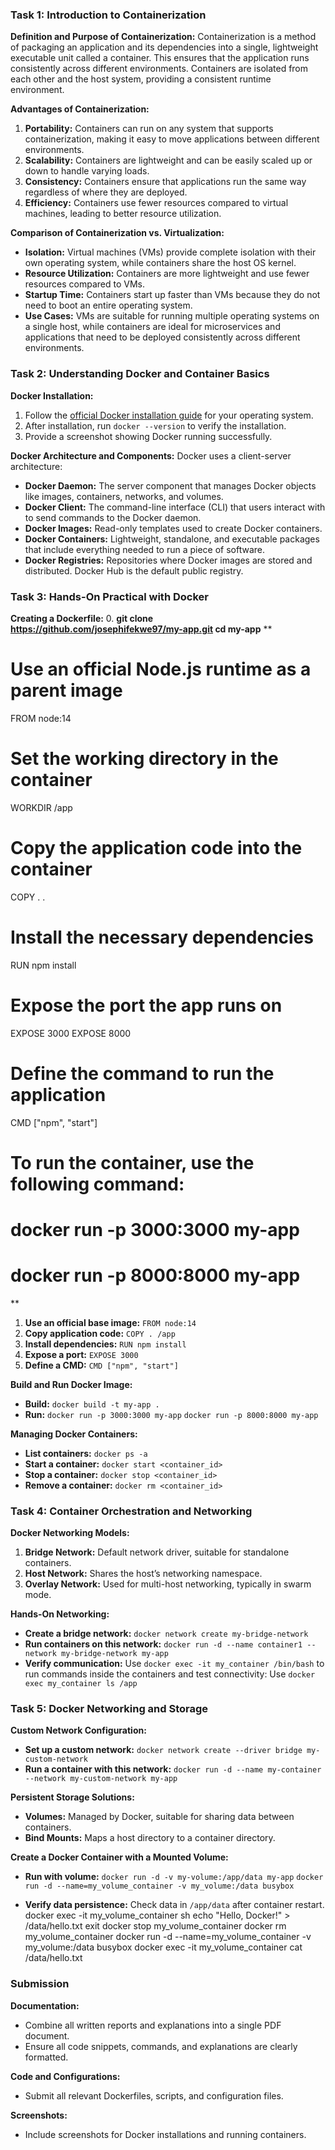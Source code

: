### Task 1: Introduction to Containerization

**Definition and Purpose of Containerization:**
Containerization is a method of packaging an application and its dependencies into a single, lightweight executable 
unit called a container. This ensures that the application runs consistently across different environments. 
Containers are isolated from each other and the host system, providing a consistent runtime environment.

**Advantages of Containerization:**
1. **Portability:** Containers can run on any system that supports containerization, 
					making it easy to move applications between different environments.
2. **Scalability:** Containers are lightweight and can be easily scaled up or down to handle varying loads.
3. **Consistency:** Containers ensure that applications run the same way regardless of where they are deployed.
4. **Efficiency:** Containers use fewer resources compared to virtual machines, leading to better resource utilization.

**Comparison of Containerization vs. Virtualization:**
- **Isolation:** Virtual machines (VMs) provide complete isolation with their own operating system, 
				 while containers share the host OS kernel.
- **Resource Utilization:** Containers are more lightweight and use fewer resources compared to VMs.
- **Startup Time:** Containers start up faster than VMs because they do not need to boot an entire operating system.
- **Use Cases:** VMs are suitable for running multiple operating systems on a single host, while containers are ideal
				 for microservices and applications that need to be deployed consistently across different 
				 environments.

### Task 2: Understanding Docker and Container Basics

**Docker Installation:**
1. Follow the [official Docker installation guide](https://docs.docker.com/get-docker/) for your operating system.
2. After installation, run `docker --version` to verify the installation.
3. Provide a screenshot showing Docker running successfully.

**Docker Architecture and Components:**
Docker uses a client-server architecture:
- **Docker Daemon:** The server component that manages Docker objects like images, containers, networks, and volumes.
- **Docker Client:** The command-line interface (CLI) that users interact with to send commands to the Docker daemon.
- **Docker Images:** Read-only templates used to create Docker containers.
- **Docker Containers:** Lightweight, standalone, and executable packages that include everything needed to run a piece of software.
- **Docker Registries:** Repositories where Docker images are stored and distributed. Docker Hub is the default public registry.

### Task 3: Hands-On Practical with Docker


**Creating a Dockerfile:**
0. **git clone https://github.com/josephifekwe97/my-app.git
	cd my-app**
**
# Use an official Node.js runtime as a parent image
FROM node:14

# Set the working directory in the container
WORKDIR /app

# Copy the application code into the container
COPY . .

# Install the necessary dependencies
RUN npm install

# Expose the port the app runs on
EXPOSE 3000
EXPOSE 8000

# Define the command to run the application
CMD ["npm", "start"]

# To run the container, use the following command:
# docker run -p 3000:3000 my-app 
# docker run -p 8000:8000 my-app 
**
	
1. **Use an official base image:** `FROM node:14`
2. **Copy application code:** `COPY . /app`
3. **Install dependencies:** `RUN npm install`
4. **Expose a port:** `EXPOSE 3000`
5. **Define a CMD:** `CMD ["npm", "start"]`

**Build and Run Docker Image:**
- **Build:** `docker build -t my-app .`
- **Run:** `docker run -p 3000:3000 my-app`
		   `docker run -p 8000:8000 my-app`

**Managing Docker Containers:**
- **List containers:** `docker ps -a`
- **Start a container:** `docker start <container_id>`
- **Stop a container:** `docker stop <container_id>`
- **Remove a container:** `docker rm <container_id>`

### Task 4: Container Orchestration and Networking

**Docker Networking Models:**
1. **Bridge Network:** Default network driver, suitable for standalone containers.
2. **Host Network:** Shares the host’s networking namespace.
3. **Overlay Network:** Used for multi-host networking, typically in swarm mode.

**Hands-On Networking:**
- **Create a bridge network:** `docker network create my-bridge-network`
- **Run containers on this network:** `docker run -d --name container1 --network my-bridge-network my-app`
- **Verify communication:** Use `docker exec -it my_container /bin/bash` to run commands inside the containers 
							and test connectivity: Use `docker exec my_container ls /app`

### Task 5: Docker Networking and Storage

**Custom Network Configuration:**
- **Set up a custom network:** `docker network create --driver bridge my-custom-network`
- **Run a container with this network:** `docker run -d --name my-container --network my-custom-network my-app`

**Persistent Storage Solutions:**
- **Volumes:** Managed by Docker, suitable for sharing data between containers.
- **Bind Mounts:** Maps a host directory to a container directory.

**Create a Docker Container with a Mounted Volume:**
- **Run with volume:** `docker run -d -v my-volume:/app/data my-app`
					   `docker run -d --name=my_volume_container -v my_volume:/data busybox`

- **Verify data persistence:** Check data in `/app/data` after container restart.
							   docker exec -it my_volume_container sh
							   echo "Hello, Docker!" > /data/hello.txt
							   exit
							   docker stop my_volume_container
							   docker rm my_volume_container
							   docker run -d --name=my_volume_container -v my_volume:/data busybox
							   docker exec -it my_volume_container cat /data/hello.txt

### Submission

**Documentation:**
- Combine all written reports and explanations into a single PDF document.
- Ensure all code snippets, commands, and explanations are clearly formatted.

**Code and Configurations:**
- Submit all relevant Dockerfiles, scripts, and configuration files.

**Screenshots:**
- Include screenshots for Docker installations and running containers.

